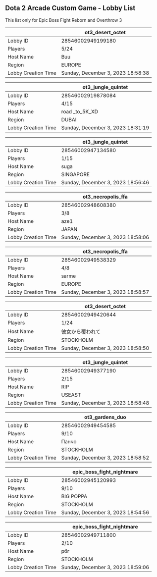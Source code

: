## Dota 2 Arcade Custom Game - Lobby List

This list only for Epic Boss Fight Reborn and Overthrow 3

|  | ot3_desert_octet |
| ------ | ------ |
| Lobby ID | 28546002949199180 |
| Players | 5/24 |
| Host Name | Buu |
| Region | EUROPE |
| Lobby Creation Time | Sunday, December 3, 2023 18:58:38 |


|  | ot3_jungle_quintet |
| ------ | ------ |
| Lobby ID | 28546002919878084 |
| Players | 4/15 |
| Host Name | road _to_5K_XD |
| Region | DUBAI |
| Lobby Creation Time | Sunday, December 3, 2023 18:31:19 |


|  | ot3_jungle_quintet |
| ------ | ------ |
| Lobby ID | 28546002947134580 |
| Players | 1/15 |
| Host Name | suga |
| Region | SINGAPORE |
| Lobby Creation Time | Sunday, December 3, 2023 18:56:46 |


|  | ot3_necropolis_ffa |
| ------ | ------ |
| Lobby ID | 28546002948608380 |
| Players | 3/8 |
| Host Name | aze1 |
| Region | JAPAN |
| Lobby Creation Time | Sunday, December 3, 2023 18:58:06 |


|  | ot3_necropolis_ffa |
| ------ | ------ |
| Lobby ID | 28546002949538329 |
| Players | 4/8 |
| Host Name | sarme |
| Region | EUROPE |
| Lobby Creation Time | Sunday, December 3, 2023 18:58:57 |


|  | ot3_desert_octet |
| ------ | ------ |
| Lobby ID | 28546002949420644 |
| Players | 1/24 |
| Host Name | 彼女から覆われて |
| Region | STOCKHOLM |
| Lobby Creation Time | Sunday, December 3, 2023 18:58:50 |


|  | ot3_jungle_quintet |
| ------ | ------ |
| Lobby ID | 28546002949377190 |
| Players | 2/15 |
| Host Name | RIP |
| Region | USEAST |
| Lobby Creation Time | Sunday, December 3, 2023 18:58:48 |


|  | ot3_gardens_duo |
| ------ | ------ |
| Lobby ID | 28546002949454585 |
| Players | 9/10 |
| Host Name | Панчо |
| Region | STOCKHOLM |
| Lobby Creation Time | Sunday, December 3, 2023 18:58:52 |


|  | epic_boss_fight_nightmare |
| ------ | ------ |
| Lobby ID | 28546002945120993 |
| Players | 9/10 |
| Host Name | BIG POPPA |
| Region | STOCKHOLM |
| Lobby Creation Time | Sunday, December 3, 2023 18:54:56 |


|  | epic_boss_fight_nightmare |
| ------ | ------ |
| Lobby ID | 28546002949711800 |
| Players | 2/10 |
| Host Name | рбг |
| Region | STOCKHOLM |
| Lobby Creation Time | Sunday, December 3, 2023 18:59:06 |


